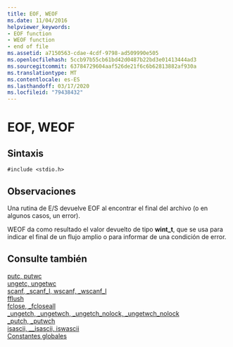 ```yaml
---
title: EOF, WEOF
ms.date: 11/04/2016
helpviewer_keywords:
- EOF function
- WEOF function
- end of file
ms.assetid: a7150563-cdae-4cdf-9798-ad509990e505
ms.openlocfilehash: 5ccb97b55cb61bd42d0487b22bd3e01413444ad3
ms.sourcegitcommit: 63784729604aaf526de21f6c6b62813882af930a
ms.translationtype: MT
ms.contentlocale: es-ES
ms.lasthandoff: 03/17/2020
ms.locfileid: "79438432"
---
```

# <a name="eof-weof"></a>EOF, WEOF

## <a name="syntax"></a>Sintaxis

```
#include <stdio.h>
```

## <a name="remarks"></a>Observaciones

Una rutina de E/S devuelve EOF al encontrar el final del archivo (o en algunos casos, un error).

WEOF da como resultado el valor devuelto de tipo **wint_t**, que se usa para indicar el final de un flujo amplio o para informar de una condición de error.

## <a name="see-also"></a>Consulte también

[putc, putwc](../c-runtime-library/reference/putc-putwc.md)<br/>
[ungetc, ungetwc](../c-runtime-library/reference/ungetc-ungetwc.md)<br/>
[scanf, _scanf_l, wscanf, _wscanf_l](../c-runtime-library/reference/scanf-scanf-l-wscanf-wscanf-l.md)<br/>
[fflush](../c-runtime-library/reference/fflush.md)<br/>
[fclose, _fcloseall](../c-runtime-library/reference/fclose-fcloseall.md)<br/>
[_ungetch, _ungetwch, _ungetch_nolock, _ungetwch_nolock](../c-runtime-library/reference/ungetch-ungetwch-ungetch-nolock-ungetwch-nolock.md)<br/>
[_putch, _putwch](../c-runtime-library/reference/putch-putwch.md)<br/>
[isascii, __isascii, iswascii](../c-runtime-library/reference/isascii-isascii-iswascii.md)<br/>
[Constantes globales](../c-runtime-library/global-constants.md)
